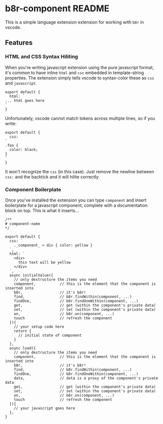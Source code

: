 # b8r-component README

This is a simple language extension extension for working with `b8r` in vscode.

## Features

### HTML and CSS Syntax Hiliting

When you're writing javascript extension using the pure javascript format, it's common
to have inline `html` and `css` embedded in template-string properties. The extension
simply tells vscode to syntax-color these as `css` and `javascript`.

```
export default {
  html: `
... html goes here
`
}
```

Unfortunately, vscode cannot match tokens across multiple lines, so if you write:

```
export default {
  css:
`
.foo {
  color: black;
}
`
}
```

It won't recognize the `css` (in this case). Just remove the newline between `css:` and the backtick and
it will hilite correctly.

### Component Boilerplate

Once you've installed the extension you can type `component` and insert boilerplate for a javascript component, complete with a documentation
block on top. This is what it inserts…

```
/**
# component-name
*/

export default {
  css: `
    ._component_ > div { color: yellow }
  `,
  html: `
    <div>
      this text will be yellow
    </div>
  `,
  async initialValue({
    // only destructure the items you need
    component,           // this is the element that the component is inserted into
    b8r,                 // it's b8r!
    find,                // b8r.findWithin(component, ...)
    findOne,             // b8r.findOneWithin(component, ...) 
    get,                 // get (within the component's private data)
    set,                 // set (within the component's private data)
    on,                  // b8r.on(component, ...)
    touch                // refresh the component
  }){
    // your setup code here
    return {
      // initial state of component
    }
  },
  async load({
    // only destructure the items you need
    component,           // this is the element that the component is inserted into
    b8r,                 // it's b8r!
    find,                // b8r.findWithin(component, ...)
    findOne,             // b8r.findOneWithin(component, ...) 
    data,                // data is a proxy of the component's private data
    get,                 // get (within the component's private data)
    set,                 // set (within the component's private data)
    on,                  // b8r.on(component, ...)
    touch                // refresh the component
  }){
    // your javascript goes here
  },
}
```

